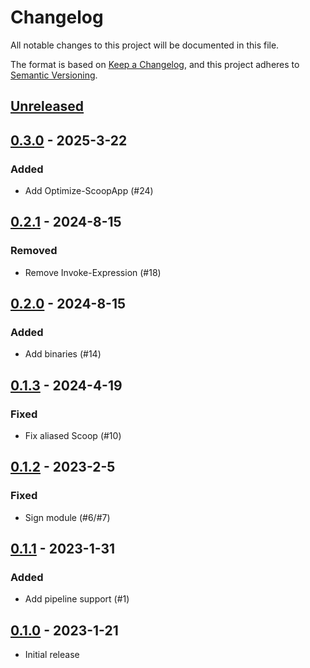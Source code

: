 # Changelog

All notable changes to this project will be documented in this file.

The format is based on [Keep a Changelog][keep-a-changelog],
and this project adheres to [Semantic Versioning][semver].

[keep-a-changelog]: https://keepachangelog.com/en/1.0.0/
[semver]: https://semver.org/spec/v2.0.0.html

## [Unreleased]

## [0.3.0] - 2025-3-22

### Added

- Add Optimize-ScoopApp (#24)

## [0.2.1] - 2024-8-15

### Removed

- Remove Invoke-Expression (#18)

## [0.2.0] - 2024-8-15

### Added

- Add binaries (#14)

## [0.1.3] - 2024-4-19

### Fixed

- Fix aliased Scoop (#10)

## [0.1.2] - 2023-2-5

### Fixed

- Sign module (#6/#7)

## [0.1.1] - 2023-1-31

### Added

- Add pipeline support (#1)

## [0.1.0] - 2023-1-21

- Initial release

[Unreleased]: https://github.com/ThomasNieto/Scoop/compare/v0.3.0...HEAD
[0.3.0]: https://github.com/ThomasNieto/Scoop/releases/tag/v0.3.0
[0.2.1]: https://github.com/ThomasNieto/Scoop/releases/tag/v0.2.1
[0.2.0]: https://github.com/ThomasNieto/Scoop/releases/tag/v0.2.0
[0.1.3]: https://github.com/ThomasNieto/Scoop/releases/tag/v0.1.3
[0.1.2]: https://github.com/ThomasNieto/Scoop/releases/tag/v0.1.2
[0.1.1]: https://github.com/ThomasNieto/Scoop/releases/tag/v0.1.1
[0.1.0]: https://github.com/ThomasNieto/Scoop/releases/tag/v0.1.0
